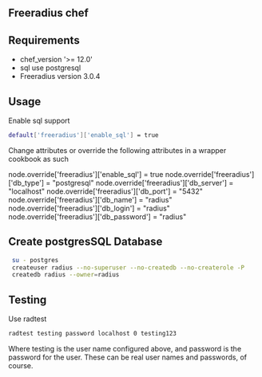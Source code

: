 ## Freeradius chef

## Requirements

* chef_version '>= 12.0'
* sql use postgresql 
* Freeradius version 3.0.4

## Usage
Enable sql support 

``` bash
default['freeradius']['enable_sql'] = true
```

Change attributes or override the following attributes in a wrapper cookbook as such

node.override['freeradius']['enable_sql'] = true
node.override['freeradius']['db_type'] = "postgresql"
node.override['freeradius']['db_server'] = "localhost"
node.override['freeradius']['db_port'] = "5432"
node.override['freeradius']['db_name'] = "radius"
node.override['freeradius']['db_login'] = "radius"
node.override['freeradius']['db_password'] = "radius"


## Create postgresSQL Database

```bash
 su - postgres
 createuser radius --no-superuser --no-createdb --no-createrole -P
 createdb radius --owner=radius

```
## Testing

Use radtest

```bash
radtest testing password localhost 0 testing123
```

Where testing is the user name configured above, and password is the password for the user. These can be real user names and passwords, of course.